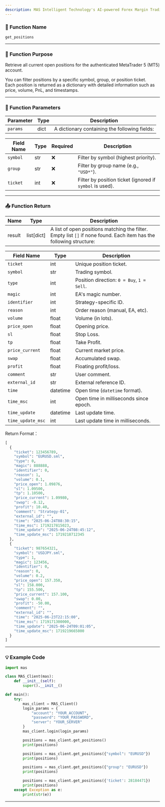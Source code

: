 ```yaml
---
description: MAS Intelligent Technology's AI-powered Forex Margin Trading Platform with full MetaTrader MT5 broker integration allows investors to generate automated trading strategies simply by entering text. Supports instant backtesting,real-time data synchronization,and seamless multi-broker switching. No coding experience required to easily launch AI automated trading,optimize strategies,and reduce market risk. Designed for both individual traders and financial institutions with standardized MetaTrader MT5-compatible APIs,automated backtesting,and quantitative strategy optimization to help enterprises deploy stable and efficient trading solutions quickly.
---
```


### 🧩 Function Name

`get_positions`

---

### 🎯 Function Purpose

Retrieve all current open positions for the authenticated MetaTrader 5 (MT5) account.

You can filter positions by a specific symbol, group, or position ticket.  
Each position is returned as a dictionary with detailed information such as price, volume, PnL, and timestamps.

---

### 🔧 Function Parameters

| Parameter | Type | Description |
|----------|------|-------------|
| `params` | dict | A dictionary containing the following fields: |

| Field Name | Type | Required | Description |
|------------|------|----------|-------------|
| `symbol`   | str  | ❌      | Filter by symbol (highest priority). |
| `group`    | str  | ❌      | Filter by group name (e.g., `"USD*"`). |
| `ticket`   | int  | ❌      | Filter by position ticket (ignored if `symbol` is used). |

---

### 📤 Function Return

| Name   | Type        | Description |
|--------|-------------|-------------|
| result | list[dict]  | A list of open positions matching the filter. Empty list `[]` if none found. Each item has the following structure: |

| Field Name        | Type     | Description |
|-------------------|----------|-------------|
| `ticket`          | int      | Unique position ticket. |
| `symbol`          | str      | Trading symbol. |
| `type`            | int      | Position direction: `0 = Buy`, `1 = Sell`. |
| `magic`           | int      | EA's magic number. |
| `identifier`      | int      | Strategy-specific ID. |
| `reason`          | int      | Order reason (manual, EA, etc). |
| `volume`          | float    | Volume (in lots). |
| `price_open`      | float    | Opening price. |
| `sl`              | float    | Stop Loss. |
| `tp`              | float    | Take Profit. |
| `price_current`   | float    | Current market price. |
| `swap`            | float    | Accumulated swap. |
| `profit`          | float    | Floating profit/loss. |
| `comment`         | str      | User comment. |
| `external_id`     | str      | External reference ID. |
| `time`            | datetime | Open time (`datetime` format). |
| `time_msc`        | int      | Open time in milliseconds since epoch. |
| `time_update`     | datetime | Last update time. |
| `time_update_msc` | int      | Last update time in milliseconds. |

Return Format：
```python
[
  {
    "ticket": 123456789,
    "symbol": "EURUSD.sml",
    "type": 0,
    "magic": 888888,
    "identifier": 0,
    "reason": 1,
    "volume": 0.1,
    "price_open": 1.09876,
    "sl": 1.09500,
    "tp": 1.10500,
    "price_current": 1.09980,
    "swap": -0.12,
    "profit": 10.40,
    "comment": "Strategy-01",
    "external_id": "",
    "time": "2025-06-24T08:30:15",
    "time_msc": 1719217815023,
    "time_update": "2025-06-24T08:45:12",
    "time_update_msc": 1719218712345
  },
  {
    "ticket": 987654321,
    "symbol": "USDJPY.sml",
    "type": 1,
    "magic": 123456,
    "identifier": 0,
    "reason": 0,
    "volume": 0.2,
    "price_open": 157.350,
    "sl": 158.000,
    "tp": 155.500,
    "price_current": 157.100,
    "swap": 0.00,
    "profit": -50.00,
    "comment": "",
    "external_id": "",
    "time": "2025-06-23T22:15:00",
    "time_msc": 1719171300000,
    "time_update": "2025-06-24T09:01:05",
    "time_update_msc": 1719219665000
  }
]

```

---

### 💡 Example Code

```python
import mas

class MAS_Client(mas):
    def __init__(self):
        super().__init__()

def main():
    try:
        mas_client = MAS_Client()
        login_params = {
            "account": "YOUR_ACCOUNT",
            "password": "YOUR_PASSWORD",
            "server": "YOUR_SERVER"
        }
        mas_client.login(login_params)

        positions = mas_client.get_positions()
        print(positions)

        positions = mas_client.get_positions({"symbol": "EURUSD"})
        print(positions)

        positions = mas_client.get_positions({"group": "EURUSD"})
        print(positions)

        positions = mas_client.get_positions({'ticket': 28184471})
        print(positions)
    except Exception as e:
        print(str(e))
```
---
